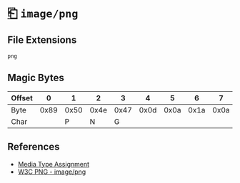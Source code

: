 # [⎗](../README.md) `image/png`

## File Extensions

`png`

## Magic Bytes

| Offset | 0    | 1    | 2    | 3    | 4    | 5    | 6    | 7    |
| ------ | ---- | ---- | ---- | ---- | ---- | ---- | ---- | ---- |
| Byte   | 0x89 | 0x50 | 0x4e | 0x47 | 0x0d | 0x0a | 0x1a | 0x0a |
| Char   |      | P    | N    | G    |      |      |      |      |

## References

- [Media Type Assignment](https://www.iana.org/assignments/media-types/image/png)
- [W3C PNG - image/png](https://www.w3.org/TR/png/#image-png)
